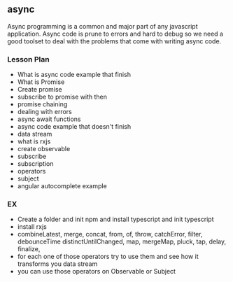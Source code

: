 ## async

Async programming is a common and major part of any javascript application.
Async code is prune to errors and hard to debug so we need a good toolset to deal with the problems that come with writing async code.

### Lesson Plan

- What is async code example that finish
- What is Promise
- Create promise
- subscribe to promise with then
- promise chaining
- dealing with errors
- async await functions
- async code example that doesn't finish
- data stream
- what is rxjs
- create observable
- subscribe
- subscription
- operators
- subject
- angular autocomplete example

### EX

- Create a folder and init npm and install typescript and init typescript
- install rxjs
- combineLatest, merge, concat, from, of, throw, catchError, filter, debounceTime distinctUntilChanged, map, mergeMap, pluck, tap, delay, finalize,
- for each one of those operators try to use them and see how it transforms you data stream
- you can use those operators on Observable or Subject
